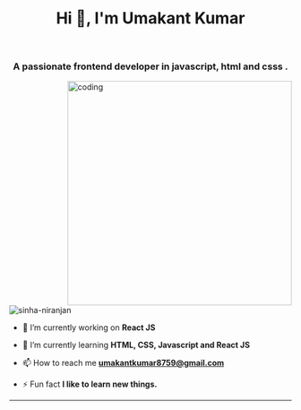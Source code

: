 <h1 align="center">Hi 👋, I'm Umakant Kumar</h1>

<br />

<h3 align="center">A passionate frontend developer in javascript, html and csss .</h3>

<img align="right" alt="coding" width="400" src="https://media1.giphy.com/media/qgQUggAC3Pfv687qPC/giphy.gif">

<p align="left"> <img src="https://komarev.com/ghpvc/?username=sinha-niranjan&label=Profile%20views&color=0e75b6&style=flat" alt="sinha-niranjan" /> </p>

- 🔭 I’m currently working on **React JS**

- 🌱 I’m currently learning **HTML, CSS, Javascript and React JS**

- 📫 How to reach me **umakantkumar8759@gmail.com**

- ⚡ Fun fact **I like to learn new things.**

<hr />
